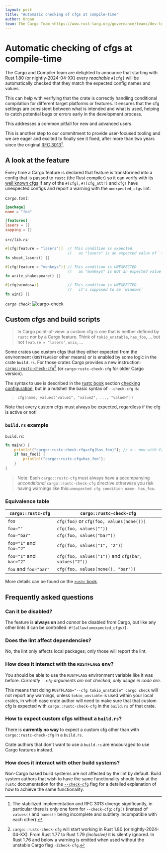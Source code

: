 ```yaml
---
layout: post
title: "Automatic checking of cfgs at compile-time"
author: Urgau
team: The Cargo Team <https://www.rust-lang.org/governance/teams/dev-tools#cargo>
---
```


# Automatic checking of cfgs at compile-time

The Cargo and Compiler team are delighted to announce that starting with Rust 1.80 (or nightly-2024-04-XX) every _reachable_ `#[cfg]` will be automatically checked that they match the expected config names and values.

This can help with verifying that the crate is correctly handling conditional compilation for different target platforms or features. It ensures that the cfg settings are consistent between what is intended and what is used, helping to catch potential bugs or errors early in the development process.

This addresses a common pitfall for new and advanced users.

This is another step to our commitment to provide user-focused tooling and we are eager and excited to finally see it fixed, after more than two years since the original [RFC 3013](https://github.com/rust-lang/rfcs/pull/3013)[^1].

[^1]: The stabilized implementation and RFC 3013 diverge significantly, in particular there is only one form for `--check-cfg`: `cfg()` (instead of `values()` and `names()` being incomplete and subtlety incompatible with each other).

## A look at the feature 

Every time a Cargo feature is declared that feature is transformed into a config that is passed to `rustc` (the Rust compiler) so it can verify with its [well known cfgs](https://doc.rust-lang.org/nightly/rustc/check-cfg.html#well-known-names-and-values) if any of the `#[cfg]`, `#![cfg_attr]` and `cfg!` have unexpected configs and report a warning with the `unexpected_cfgs` lint.

*`Cargo.toml`*:
    
```toml
[package]
name = "foo"

[features]
lasers = []
zapping = []
```

*`src/lib.rs`:*
```rust
#[cfg(feature = "lasers")]  // This condition is expected
                            //   as "lasers" is an expected value of `feature`
fn shoot_lasers() {}

#[cfg(feature = "monkeys")] // This condition is UNEXPECTED
                            //   as "monkeys" is NOT an expected value of `feature`
fn write_shakespeare() {}

#[cfg(windosw)]             // This condition is UNEXPECTED
                            //   it's supposed to be `windows`
fn win() {}
```

*`cargo check`*:
![cargo-check](../../../../images/2024-04-29-check-cfg/cargo-check.svg)

## Custom cfgs and build scripts

> In Cargo point-of-view: a custom cfg is one that is neither defined by `rustc` nor by a Cargo feature. Think of `tokio_unstable`, `has_foo`, ... but not `feature = "lasers"`, `unix`, ...

Some crates use custom cfgs that they either expected from the environment (`RUSTFLAGS`or other means) or is enabled by some logic in the crate `build.rs`. For those crates Cargo provides a new instruction: [`cargo::rustc-check-cfg`](TODO)[^2] (or `cargo:rustc-check-cfg` for older Cargo version).

[^2]: `cargo::rustc-check-cfg` will start working in Rust 1.80 (or nightly-2024-04-XX). From Rust 1.77 to Rust 1.79 *(inclusive)* it is silently ignored. In Rust 1.76 and below a warning is emitted when used without the unstable Cargo flag `-Zcheck-cfg`.

The syntax to use is described in the [rustc book](https://doc.rust-lang.org/nightly/rustc/) section [checking configuration](https://doc.rust-lang.org/nightly/rustc/check-cfg.html), but in a nutshell the basic syntax of `--check-cfg` is:

> `cfg(name, values("value1", "value2", ..., "valueN"))`

Note that every custom cfgs must always be expected, regardless if the cfg is active or not!

### `build.rs` example

`build.rs`:
```rust
fn main() {
    println!("cargo::rustc-check-cfg=cfg(has_foo)"); // <-- new with Cargo 1.80
    if has_foo() {
        println!("cargo::rustc-cfg=has_foo");
    }
}
```

> Note: Each `cargo::rustc-cfg` must always have a accompanying _unconditional_ `cargo::rustc-check-cfg` directive otherwise you risk having warnings like this:`unexpected cfg condition name: has_foo`.

### Equivalence table

| `cargo::rustc-cfg`      | `cargo::rustc-check-cfg`                       |
|-------------------------|------------------------------------------------|
| `foo`                   | `cfg(foo)` or `cfg(foo, values(none()))`       |
| `foo=""`                | `cfg(foo, values(""))`                         |
| `foo="bar"`             | `cfg(foo, values("bar"))`                      |
| `foo="1"` and `foo="2"` | `cfg(foo, values("1", "2"))`                   |
| `foo="1"` and `bar="2"` | `cfg(foo, values("1"))` and `cfg(bar, values("2"))` |
| `foo` and `foo="bar"`   | `cfg(foo, values(none(), "bar"))`              |

More details can be found on the [`rustc` book](https://doc.rust-lang.org/nightly/rustc/check-cfg.html).

## Frequently asked questions

### Can it be disabled?

The feature is **always on** and _cannot_ be disabled from Cargo, but like any other lints it can be controlled: `#![allow(unexpected_cfgs)]`.

### Does the lint affect dependencies?

No, the lint only affects local packages; only those will report the lint.

### How does it interact with the `RUSTFLAGS` env?

You should be able to use the `RUSTFLAGS` environment variable like it was before.
*Currently `--cfg` arguments are not checked, only usage in code are.*

This means that doing `RUSTFLAGS="--cfg tokio_unstable" cargo check` will not report any warnings, unless `tokio_unstable` is used within your local crates, in which case crate author will need to make sure that that custom cfg is expected with `cargo::rustc-check-cfg` in the `build.rs` of that crate.

### How to expect custom cfgs without a `build.rs`?

There is **currently no way** to expect a custom cfg other than with `cargo::rustc-check-cfg` in a `build.rs`.

Crate authors that don't want to use a `build.rs` are encouraged to use Cargo features instead.

### How does it interact with other build systems?

Non-Cargo based build systems are not affected by the lint by default. Build system authors that wish to have the same functionality should look at the `rustc` documentation for the [`--check-cfg`](https://doc.rust-lang.org/nightly/rustc/check-cfg.html) flag for a detailed explanation of how to achieve the same functionality.
